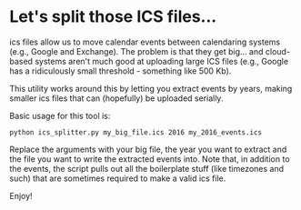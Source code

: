# Let's split those ICS files...
ics files allow us to move calendar events between calendaring systems (e.g.,
Google and Exchange).  The problem is that they get big... and cloud-based
systems aren't much good at uploading large ICS files (e.g., Google has a
ridiculously small threshold - something like 500 Kb).

This utility works around this by letting you extract events by years, making
smaller ics files that can (hopefully) be uploaded serially.

Basic usage for this tool is:

	python ics_splitter.py my_big_file.ics 2016 my_2016_events.ics

Replace the arguments with your big file, the year you want to extract and the
file you want to write the extracted events into. Note that, in addition to the
events, the script pulls out all the boilerplate stuff (like timezones and
such) that are sometimes required to make a valid ics file.

Enjoy!

